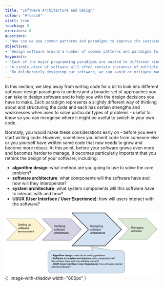 ```yaml
---
title: "Software Architecture and Design"
colour: "#fcecc0"
start: true
teaching: 5
exercises: 0
questions:
- "How can we use common patterns and paradigms to improve the sustainability of our software?"
objectives:
- "Design software around a number of common patterns and paradigms to improve extensibility, testability and overall sustainability."
keypoints:
- "Each of the major programming paradigms are suited to different kinds of problem."
- "A single piece of software will often contain instances of multiple paradigms."
- "By deliberately designing our software, we can avoid or mitigate many of the common issues encountered when working with legacy software."
---
```

In this section, we step away from writing code for a bit to look into different software design paradigms to
understand a broader set of approaches you can take to design software and to help you with the design decisions
you have to make. Each paradigm represents a slightly different way of thinking about and structuring the code
and each has certain strengths and weaknesses when used to solve particular types of problems - useful to know so
you can recognise where it might be useful to switch in your own code.

Normally, you would make these considerations early on - before you even start writing code. However, sometimes you
inherit code from someone else or you yourself have written some code that now needs to grow and become more robust.
At this point, before your software grows even more and becomes harder to manage,
it becomes particularly important that you rethink the design of your software, including:

- **algorithm design**: what method are you going to use to solve the core problem?
- **software architecture**: what components will the software have and how will they interoperate?
- **system architecture**: what system components will this software have to interact with and how?
- **UI/UX (User Interface / User Experience)**: how will users interact with the software?

![Software design and architecture](../fig/section3-overview.png){: .image-with-shadow width="800px" }

